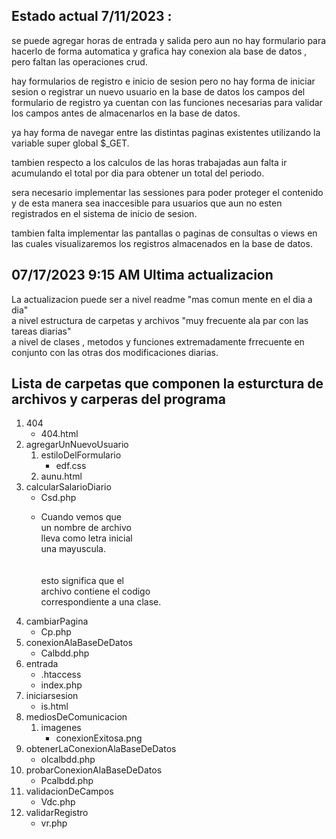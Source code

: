## Estado actual 7/11/2023 :

se puede agregar horas de entrada y salida
pero aun no hay formulario para hacerlo de forma automatica y grafica
hay conexion ala base de datos , pero faltan las operaciones crud.

hay formularios de registro e inicio de sesion pero no hay
forma de iniciar sesion o registrar un nuevo usuario en la base de datos
los campos del formulario de registro ya cuentan con las funciones
necesarias para validar los campos antes de almacenarlos en la base de datos.

ya hay forma de navegar entre las distintas paginas existentes
utilizando la variable super global $_GET.

tambien respecto a los calculos de las horas trabajadas
aun falta ir acumulando el total por dia para obtener un total del periodo.

sera necesario implementar las sessiones para poder proteger el contenido
y de esta manera sea inaccesible para usuarios que aun no esten
registrados en el sistema de inicio de sesion.

tambien falta implementar las pantallas o paginas de consultas o views
en las cuales visualizaremos los registros almacenados en la base de datos.


## 07/17/2023 9:15 AM Ultima actualizacion

<p>
    La actualizacion puede ser a nivel readme "mas comun mente en el dia a dia"<br>
    a nivel estructura de carpetas y archivos "muy frecuente ala par con las tareas diarias"<br>
    a nivel de clases , metodos y funciones extremadamente frrecuente en conjunto con las otras dos
    modificaciones diarias.
</p>

## Lista de carpetas que componen la esturctura de archivos y carperas del programa

<ol>
    <li>
        404
        <br>
        <ul>
            <li>404.html</li>
        </ul>
    </li>
    <li>
        agregarUnNuevoUsuario
        <br>
        <ol>
            <li>
                estiloDelFormulario
                <ul>
                    <li>edf.css</li>
                </ul>
            </li>
            <li>aunu.html</li>
        </ol>
    </li>
    <li>
        calcularSalarioDiario
        <br>
        <ul>
            <li>Csd.php</li>
            <li>
                <p>
                    Cuando vemos que <br>
                    un nombre de archivo <br>
                    lleva como letra inicial<br>
                    una mayuscula.<br>
                    <br>
                    <br>
                    esto significa que el<br> 
                    archivo contiene el codigo<br> 
                    correspondiente a una clase.
                </p>
            </li>
        </ul>
    </li>
    <li>
        cambiarPagina
        <ul>
            <li>Cp.php</li>
        </ul>
    </li>
    <li>
        conexionAlaBaseDeDatos
        <ul>
            <li>Calbdd.php</li>
        </ul>
    </li>
    <li>
        entrada
        <ul>
            <li>.htaccess</li>
            <li>index.php</li>
        </ul>
    </li>
    <li>
        iniciarsesion
        <ul>
            <li>is.html</li>
        </ul>
    </li>
    <li>
        mediosDeComunicacion
        <ol>
            <li>
                imagenes
                <ul>
                    <li>conexionExitosa.png</li>
                </ul>
            </li>
        </ol>
    </li>
    <li>
        obtenerLaConexionAlaBaseDeDatos
        <ul>
            <li>olcalbdd.php</li>
        </ul>
    </li>
    <li>
        probarConexionAlaBaseDeDatos
        <ul>
            <li>Pcalbdd.php</li>
        </ul>
    </li>
    <li>
        validacionDeCampos
        <ul>
            <li>Vdc.php</li>
        </ul>
    </li>
    <li>
        validarRegistro
        <ul>
            <li>vr.php</li>
        </ul>
    </li>
</ol>